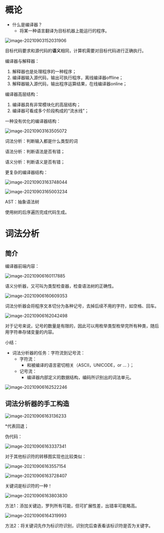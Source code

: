 # 概论

-   什么是编译器？
    -   将某一种语言翻译为目标机器上能运行的程序。

![image-20210903152031906](编译原理.assets/image-20210903152031906.png)

目标代码要求和源代码的**语义**相同，计算机需要对目标代码进行正确执行。

编译器与解释器：

1.  解释器也是处理程序的一种程序；
2.  编译器输入源代码，输出可执行程序，离线编译器offline；
3.  解释器输入源代码，输出程序运算结果，在线编译器online；

编译器高层结构：

1.  编译器具有非常模块化的高层结构；
2.  编译器可看成多个阶段构成的“流水线”；

一种没有优化的编译器结构：

![image-20210903163505072](编译原理.assets/image-20210903163505072.png)

词法分析：判断输入都是什么类型的词

语法分析：判断语法是否有错；

语义分析：判断语义是否有错；

更复杂的编译器结构：

![image-20210903163748044](编译原理.assets/image-20210903163748044.png)

![image-20210903165003234](编译原理.assets/image-20210903165003234.png)

AST：抽象语法树

使用树的后序遍历完成代码生成。

# 词法分析

## 简介

编译器前端内容：

![image-20210906160117885](编译原理.assets/image-20210906160117885.png)

语义分析器，又可叫为类型检查器，检查语法树的正确性。

![image-20210906160609353](编译原理.assets/image-20210906160609353.png)

词法分析器会将程序文本切分为各种记号，去掉后续不用的字符，如空格、回车。

![image-20210906162042498](编译原理.assets/image-20210906162042498.png)

对于记号来说，记号的数量是有限的，因此可以用枚举类型枚举完所有种类，随后用字符串存储变量的内容。

小结：

-   词法分析器的任务：字符流到记号流：
    -   字符流：
        -   和被编译的语言密切相关（ASCII，UNICODE，or ... ）；
    -   记号流：
        -   编译器内部定义的数据结构，编码所识别出的词法单元。

![image-20210906162522246](编译原理.assets/image-20210906162522246-16309167230231.png)

## 词法分析器的手工构造

![image-20210906163136233](编译原理.assets/image-20210906163136233.png)

*代表回退；

伪代码：

![image-20210906163337341](编译原理.assets/image-20210906163337341.png)

对于其他标识符的转移图实现也比较类似：

![image-20210906163557154](编译原理.assets/image-20210906163557154.png)

![image-20210906163728407](编译原理.assets/image-20210906163728407.png)

关键词是标识符的一种！

![image-20210906163803830](编译原理.assets/image-20210906163803830.png)

方法1：添加关键边，罗列所有可能，但可扩展性差，出错率可能略高。

![image-20210906164319993](编译原理.assets/image-20210906164319993.png)

方法2：将关键词先作为标识符识别，识别完后查表看该标识符是否为关键字。
